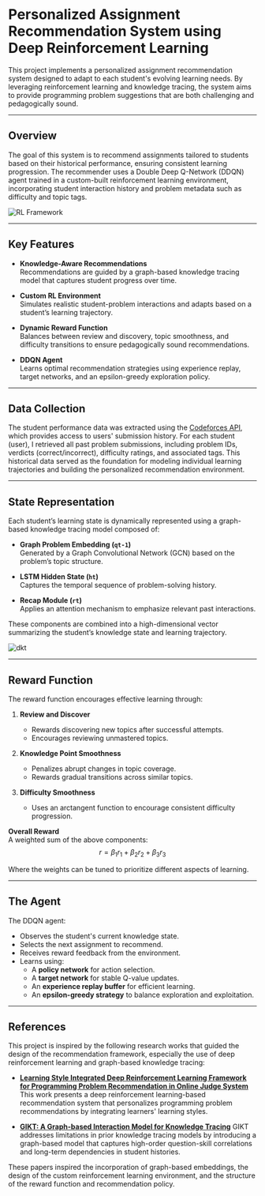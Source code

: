 # Personalized Assignment Recommendation System using Deep Reinforcement Learning

This project implements a personalized assignment recommendation system designed to adapt to each student's evolving learning needs. By leveraging reinforcement learning and knowledge tracing, the system aims to provide programming problem suggestions that are both challenging and pedagogically sound.



---

## Overview

The goal of this system is to recommend assignments tailored to students based on their historical performance, ensuring consistent learning progression. The recommender uses a Double Deep Q-Network (DDQN) agent trained in a custom-built reinforcement learning environment, incorporating student interaction history and problem metadata such as difficulty and topic tags.

![RL Framework](https://github.com/user-attachments/assets/00f53624-28a5-47e7-886f-0879fb322ac2)

---

## Key Features

- **Knowledge-Aware Recommendations**  
  Recommendations are guided by a graph-based knowledge tracing model that captures student progress over time.

- **Custom RL Environment**  
  Simulates realistic student-problem interactions and adapts based on a student’s learning trajectory.

- **Dynamic Reward Function**  
  Balances between review and discovery, topic smoothness, and difficulty transitions to ensure pedagogically sound recommendations.

- **DDQN Agent**  
  Learns optimal recommendation strategies using experience replay, target networks, and an epsilon-greedy exploration policy.

---

## Data Collection

The student performance data was extracted using the [Codeforces API](https://codeforces.com/apiHelp), which provides access to users' submission history. For each student (user), I retrieved all past problem submissions, including problem IDs, verdicts (correct/incorrect), difficulty ratings, and associated tags. This historical data served as the foundation for modeling individual learning trajectories and building the personalized recommendation environment.

---

## State Representation

Each student’s learning state is dynamically represented using a graph-based knowledge tracing model composed of:

- **Graph Problem Embedding (`qt-1`)**  
  Generated by a Graph Convolutional Network (GCN) based on the problem’s topic structure.

- **LSTM Hidden State (`ht`)**  
  Captures the temporal sequence of problem-solving history.

- **Recap Module (`rt`)**  
  Applies an attention mechanism to emphasize relevant past interactions.

These components are combined into a high-dimensional vector summarizing the student’s knowledge state and learning trajectory.

![dkt](https://github.com/user-attachments/assets/fafeaac0-d2ae-43ca-b2d7-0281bb245105)

---

## Reward Function

The reward function encourages effective learning through:

1. **Review and Discover**
   - Rewards discovering new topics after successful attempts.
   - Encourages reviewing unmastered topics.

2. **Knowledge Point Smoothness**
   - Penalizes abrupt changes in topic coverage.
   - Rewards gradual transitions across similar topics.

3. **Difficulty Smoothness**
   - Uses an arctangent function to encourage consistent difficulty progression.

**Overall Reward**  
A weighted sum of the above components:
$$
r = \beta_1 r_1 + \beta_2 r_2 + \beta_3 r_3
$$

Where the weights can be tuned to prioritize different aspects of learning.

---

## The Agent

The DDQN agent:

- Observes the student's current knowledge state.
- Selects the next assignment to recommend.
- Receives reward feedback from the environment.
- Learns using:
  - A **policy network** for action selection.
  - A **target network** for stable Q-value updates.
  - An **experience replay buffer** for efficient learning.
  - An **epsilon-greedy strategy** to balance exploration and exploitation.


---

## References 

This project is inspired by the following research works that guided the design of the recommendation framework, especially the use of deep reinforcement learning and graph-based knowledge tracing:

- **[Learning Style Integrated Deep Reinforcement Learning Framework for Programming Problem Recommendation in Online Judge System](https://link.springer.com/article/10.1007/s44196-022-00176-4)** This work presents a deep reinforcement learning-based recommendation system that personalizes programming problem recommendations by integrating learners' learning styles.

- **[GIKT: A Graph-based Interaction Model for Knowledge Tracing](https://arxiv.org/abs/2009.05991)** GIKT addresses limitations in prior knowledge tracing models by introducing a graph-based model that captures high-order question-skill correlations and long-term dependencies in student histories.

These papers inspired the incorporation of graph-based embeddings, the design of the custom reinforcement learning environment, and the structure of the reward function and recommendation policy.
